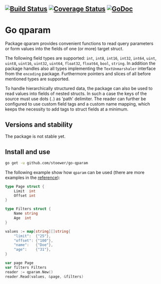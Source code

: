 [![Build Status](https://travis-ci.org/stoewer/go-qparam.svg?branch=master)](https://travis-ci.org/stoewer/go-qparam)
[![Coverage Status](https://coveralls.io/repos/github/stoewer/go-qparam/badge.svg?branch=master)](https://coveralls.io/github/stoewer/go-qparam?branch=master)
[![GoDoc](https://godoc.org/github.com/stoewer/go-qparam?status.svg)](https://godoc.org/github.com/stoewer/go-qparam)
---

# Go qparam

Package qparam provides convenient functions to read query parameters or form values into the fields
of one (or more) target struct.

The following field types are supported: `int`, `int8`, `int16`, `int32`, `int64`, `uint`, `uint8`, 
`uint16`, `uint32`, `uint64`, `float32`, `float64`, `bool`, `string`. In addition the package handles 
also all types implementing the `TextUnmarshaler` interface from the `encoding` package. Furthermore 
pointers and slices of all before mentioned types are supported.

To handle hierarchically structured data, the package can also be used to read values into fields
of nested structs. In such a case the keys of the source must use dots (`.`) as 'path' delimiter. 
The reader can further be configured to use custom field tags and a custom name mapping, which keeps 
the necessity to add tags to struct fields at a minimum.

## Versions and stability

The package is not stable yet.

## Install and use

```sh
go get -u github.com/stoewer/go-qparam
```

The following example show how `qparam` can be used (there are more examples in the [reference](https://godoc.org/github.com/stoewer/go-qparam)):

```go
type Page struct {
    Limit  int
    Offset int
}

type Filters struct {
    Name string
    Age  int
}

values := map[string][]string{
    "limit":  {"25"},
    "offset": {"100"},
    "name":   {"Doe"},
    "age":    {"31"},
}

var page Page
var filters Filters
reader := qparam.New()
reader.Read(values, &page, &filters)
```
